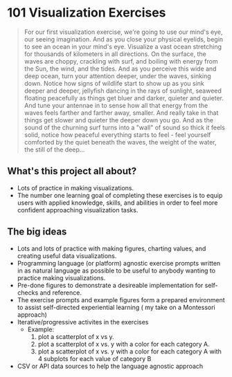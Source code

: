 # 101 Visualization Exercises

> For our first visualization exercise, we're going to use our mind's eye, our seeing imagination. And as you close your physical eyelids, begin to see an ocean in your mind's eye. Visualize a vast ocean stretching for thousands of kilometers in all directions. On the surface, the waves are choppy, crackling with surf, and boiling with energy from the Sun, the wind, and the tides. And as you perceive this wide and deep ocean, turn your attention deeper, under the waves, sinking down. Notice how signs of wildlife start to show up as you sink deeper and deeper, jellyfish dancing in the rays of sunlight, seaweed floating peacefully as things get bluer and darker, quieter and quieter. And tune your antennae in to sense how all that energy from the waves feels farther and farther away, smaller. And really take in that things get slower and quieter the deeper down you go. And as the sound of the churning surf turns into a "wall" of sound so thick it feels solid, notice how peaceful everything starts to feel - feel yourself comforted by the quiet beneath the waves, the weight of the water, the still of the deep...

## What's this project all about?
- Lots of practice in making visualizations.
- The number one learning goal of completing these exercises is to equip users with applied knowledge, skills, and abilities in order to feel more confident approaching visualization tasks.

## The big ideas
- Lots and lots of practice with making figures, charting values, and creating useful data visualizations.
- Programming language (or platform) agnostic exercise prompts written in as natural language as possible to be useful to anybody wanting to practice making visualizations.
- Pre-done figures to demonstrate a desireable implementation for self-checks and reference.
- The exercise prompts and example figures form a prepared environment to assist self-directed experiential learning ( my take on a Montessori approach)
- Iterative/progressive activites in the exercises
    - Example:
        1. plot a scatterplot of x vs y.
        2. plot a scatterplot of x vs. y with a color for each category A.
        3. plot a scatterplot of x vs. y with a color for each category A with 4 subplots for each value of category B
- CSV or API data sources to help the language agnostic approach

